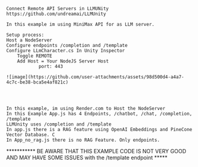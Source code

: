 	Connect Remote API Servers in LLMUNity https://github.com/undreamai/LLMUnity

	In this example im using MiniMax API for as LLM server. 

	Setup process:
	Host a NodeServer
	Configure endpoints /completion and /template
	Configure LLmCharacter.cs In Unity Inspector 
		Toggle REMOTE
		Add Host = Your NodeJS Server Host 
                port: 443 

	![image](https://github.com/user-attachments/assets/98d500d4-a4a7-4c7c-be38-bca5e4af821c)




	In this example, im using Render.com to Host the NodeServer
	In this Example App.js has 4 Endpoints, /chatbot, /chat, /completion, /template
	LLMUnity uses /completion and /template
	In app.js there is a RAG feature using OpenAI Embeddings and PineCone Vector Database. C
	In App_no_rag.js there is no RAG Feature. Only endpoints. 
 

*********** BE AWARE THAT THIS EXAMPLE CODE IS NOT VERY GOOD AND MAY HAVE SOME ISSUES with the /template endpoint ***** 
